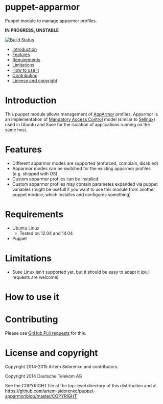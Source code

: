 puppet-apparmor
===============
Puppet module to manage apparmor profiles.

**IN PROGRESS, UNSTABLE**

[![Build Status](https://travis-ci.org/artem-sidorenko/puppet-apparmor.svg?branch=master)](https://travis-ci.org/artem-sidorenko/puppet-apparmor)

* [Introduction](#introduction)
* [Features](#features)
* [Requirements](#requirements)
* [Limitations](#limitations)
* [How to use it](#how-to-use-it)
* [Contributing](#contributing)
* [License and copyright](#license-and-copyright)

Introduction
============
This puppet module allows management of [AppArmor](https://en.wikipedia.org/wiki/AppArmor) profiles. Apparmor is an implementation of [Mandatory Access Control](https://en.wikipedia.org/wiki/Mandatory_access_control) model (similar to [Selinux](https://en.wikipedia.org/wiki/Security-Enhanced_Linux)) used in Ubuntu and Suse for the isolation of applications running on the same host.

Features
========
  - Different apparmor modes are supported (enforced, complain, disabled)
  - Apparmor modes can be switched for the existing apparmor profiles (e.g. shipped with OS)
  - Custom apparmor profiles can be installed
  - Custom apparmor profiles may contain parametes expanded via puppet variables (might be usefull if you want to use this module from another puppet module, which installes and configures something)

Requirements
============
  - Ubuntu Linux
    - Tested on 12.04 and 14.04
  - Puppet

Limitations
===========
  - Suse Linux isn't supported yet, but it should be easy to adapt it (pull requests are welcome)

How to use it
=============

Contributing
============

Please use [GitHub Pull requests][github_pullreq] for this.


License and copyright
=====================
Copyright 2014-2015 Artem Sidorenko and contributors.

Copyright 2014 Deutsche Telekom AG

See the COPYRIGHT file at the top-level directory of this distribution
and at https://github.com/artem-sidorenko/puppet-apparmor/blob/master/COPYRIGHT

[github_pullreq]: https://help.github.com/articles/using-pull-request
